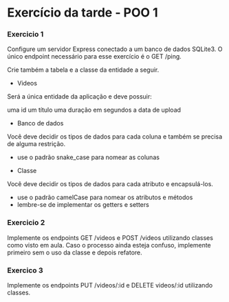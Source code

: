 # Exercício da tarde - POO 1

### Exercicio 1

Configure um servidor Express conectado a um banco de dados SQLite3. O único endpoint necessário para esse exercício é o GET /ping.

Crie também a tabela e a classe da entidade a seguir.

 - Videos

Será a única entidade da aplicação e deve possuir:

uma id
um título
uma duração em segundos
a data de upload

 - Banco de dados
 
Você deve decidir os tipos de dados para cada coluna e também se precisa de alguma restrição.

 - use o padrão snake_case para nomear as colunas

 - Classe

Você deve decidir os tipos de dados para cada atributo e encapsulá-los.

 - use o padrão camelCase para nomear os atributos e métodos
 - lembre-se de implementar os getters e setters

### Exercicio 2

Implemente os endpoints GET /videos e POST /videos utilizando classes como visto em aula.
Caso o processo ainda esteja confuso, implemente primeiro sem o uso da classe e depois refatore.

### Exercico 3

Implemente os endpoints PUT /videos/:id e DELETE videos/:id utilizando classes.